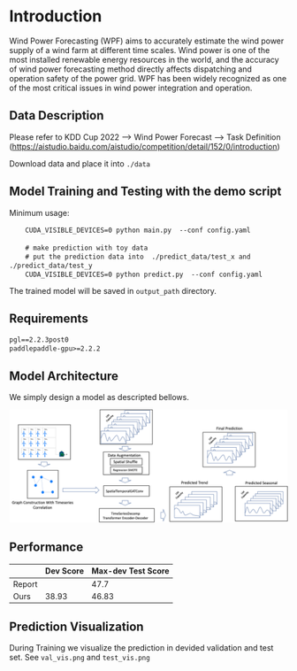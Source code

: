 # Introduction
Wind Power Forecasting (WPF) aims to accurately estimate the wind power supply of a wind farm at different time scales. 
Wind power is one of the most installed renewable energy resources in the world, and the accuracy of wind power forecasting method directly affects dispatching and operation safety of the power grid.
WPF has been widely recognized as one of the most critical issues in wind power integration and operation. 


## Data Description
Please refer to KDD Cup 2022 --> Wind Power Forecast --> Task Definition 
(https://aistudio.baidu.com/aistudio/competition/detail/152/0/introduction)

Download data and place it into `./data`


## Model Training and Testing with the demo script

Minimum usage:
```
    CUDA_VISIBLE_DEVICES=0 python main.py  --conf config.yaml

    # make prediction with toy data
    # put the prediction data into  ./predict_data/test_x and ./predict_data/test_y
    CUDA_VISIBLE_DEVICES=0 python predict.py  --conf config.yaml
```
The trained model will be saved in `output_path` directory. 

## Requirements

```
pgl==2.2.3post0
paddlepaddle-gpu>=2.2.2
```


    
## Model Architecture

We simply design a model as descripted bellows.

<img src="./model_archi.png" alt="The Model Architecture of WPF" width="800">

## Performance

|        | Dev Score | Max-dev Test Score |
|--------|-----------|--------------------|
| Report |           | 47.7               |
| Ours   | 38.93     | 46.83              |

## Prediction Visualization

During Training we visualize the prediction in devided validation and test set. See `val_vis.png` and `test_vis.png`
